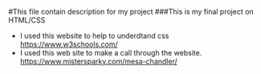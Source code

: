 #This file contain description for my project
###This is my final project on HTML/CSS
* I used this website to help to underdtand css
    https://www.w3schools.com/
* I used this web site to make a call through the website.
    https://www.mistersparky.com/mesa-chandler/

